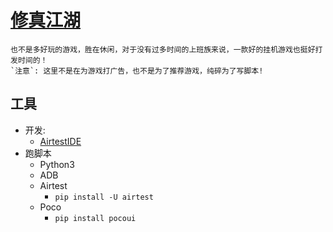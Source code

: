 # [修真江湖](https://www.taptap.com/app/147880)
    也不是多好玩的游戏，胜在休闲，对于没有过多时间的上班族来说，一款好的挂机游戏也挺好打发时间的！
    `注意`: 这里不是在为游戏打广告，也不是为了推荐游戏，纯碎为了写脚本!
    
## 工具
- 开发: 
    - [AirtestIDE](http://airtest.netease.com/)
- 跑脚本
    + Python3
    + ADB
    + Airtest
        - `pip install -U airtest`
    + Poco
        - `pip install pocoui`